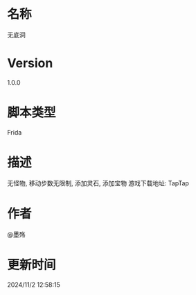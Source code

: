 # 名称
无底洞
# Version
1.0.0
# 脚本类型
Frida
# 描述
无怪物, 移动步数无限制, 添加灵石, 添加宝物
游戏下载地址: TapTap
# 作者
@墨殇
# 更新时间
2024/11/2 12:58:15